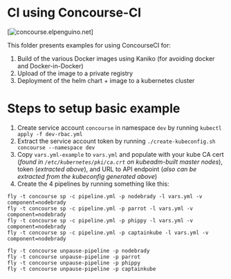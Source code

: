 # CI using Concourse-CI

[![concourse.elpenguino.net](https://concourse.elpenguino.net/api/v1/pipelines/phippy/jobs/launch-phippy/badge)]

This folder presents examples for using ConcourseCI for:

1. Build of the various Docker images using Kaniko (for avoiding docker and Docker-in-Docker)
2. Upload of the image to a private registry
3. Deployment of the helm chart + image to a kubernetes cluster

# Steps to setup basic example

1. Create service account `concourse` in namespace `dev` by running `kubectl apply -f dev-rbac.yml`
2. Extract the service account token by running `./create-kubeconfig.sh concourse --namespace dev`
3. Copy `vars.yml-example` to `vars.yml` and populate with your kube CA cert (*found in `/etc/kubernetes/pki/ca.crt` on kubeadm-built master nodes*), token (*extracted above*), and URL to API endpoint (*also can be extracted from the kubeconfig generated above*)
4. Create the 4 pipelines by running something like this:

```
fly -t concourse sp -c pipeline.yml -p nodebrady -l vars.yml -v component=nodebrady
fly -t concourse sp -c pipeline.yml -p parrot -l vars.yml -v component=nodebrady
fly -t concourse sp -c pipeline.yml -p phippy -l vars.yml -v component=nodebrady
fly -t concourse sp -c pipeline.yml -p captainkube -l vars.yml -v component=nodebrady

fly -t concourse unpause-pipeline -p nodebrady
fly -t concourse unpause-pipeline -p parrot
fly -t concourse unpause-pipeline -p phippy
fly -t concourse unpause-pipeline -p captainkube
```


